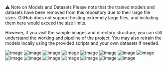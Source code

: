 ⚠️ Note on Models and Datasets
Please note that the trained models and datasets have been removed from this repository due to their large file sizes. GitHub does not support hosting extremely large files, and including them here would exceed the size limits.

However, if you visit the sample images and directory structure, you can still understand the working and pipeline of the project. You may also retrain the models locally using the provided scripts and your own datasets if needed.

![image](https://github.com/user-attachments/assets/1eab94ea-7613-4b12-b646-07d8f305ed46)
![image](https://github.com/user-attachments/assets/eafbe335-8567-4601-9dee-fcd8f40769fd)
![image](https://github.com/user-attachments/assets/400882c4-e719-43e4-8d11-84a58a2ec2af)
![image](https://github.com/user-attachments/assets/523f3cba-3b53-4076-8af3-82f443e3f6c2)
![image](https://github.com/user-attachments/assets/d90dbbad-4714-4432-8472-1838b127d108)
![image](https://github.com/user-attachments/assets/9a0d0f15-9a34-4cc0-9c87-39ef47c900f6)
![image](https://github.com/user-attachments/assets/2948c3d7-deb9-487a-a062-95619fe1573f)
![image](https://github.com/user-attachments/assets/335ebab7-adcb-4fac-8369-92ab6f9ba350)
![image](https://github.com/user-attachments/assets/2b53069a-be7b-4f65-b33b-e1b715777df0)
![image](https://github.com/user-attachments/assets/d279d61f-6935-4b55-9578-74cebb8fe66d)
![image](https://github.com/user-attachments/assets/0ee1d04a-e5c0-431a-a33b-434081671298)
![image](https://github.com/user-attachments/assets/0a7ab243-5ce7-4feb-9507-be982a43810e)
![image](https://github.com/user-attachments/assets/dfde39e9-1fb2-437c-aa7e-b992936c7203)
![image](https://github.com/user-attachments/assets/994f2802-6ec5-4ed2-9ab2-1badbb4c4192)
![image](https://github.com/user-attachments/assets/79443c2a-6323-44c6-ab56-b4c365191f1b)

